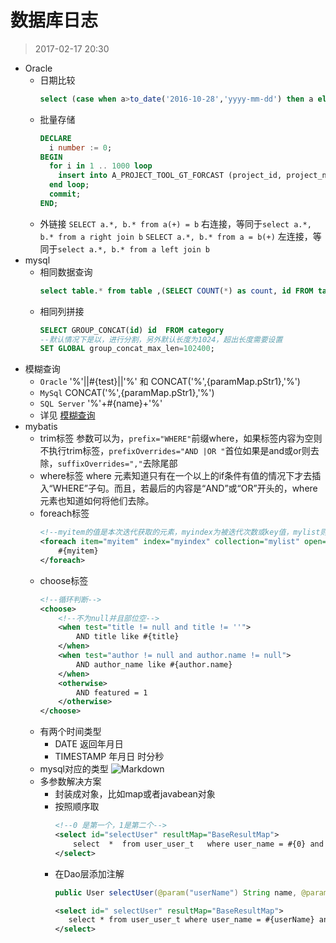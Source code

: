 # 数据库日志
>2017-02-17 20:30 

* Oracle
	* 日期比较
		 ```sql
		select (case when a>to_date('2016-10-28','yyyy-mm-dd') then a else to_date('2016-10-28','yyyy-mm-dd') end)  from test
		```
	* 批量存储
		```sql
		DECLARE
		  i number := 0;
		BEGIN
		  for i in 1 .. 1000 loop
		    insert into A_PROJECT_TOOL_GT_FORCAST (project_id, project_name, type,status) values (i,'test',1,1);
		  end loop;
		  commit;
		END;
		```
	* 外链接
		`SELECT a.*, b.* from a(+) = b` 右连接，等同于`select a.*, b.* from a right join b`
		`SELECT a.*, b.* from a = b(+)` 左连接，等同于`select a.*, b.* from a left join b`
* mysql
	* 相同数据查询
		```sql
		select table.* from table ,(SELECT COUNT(*) as count, id FROM table GROUP BY id HAVING count > 1) t1 where table.id=t1.id;
		```
	* 相同列拼接
		```sql
		SELECT GROUP_CONCAT(id) id  FROM category
		--默认情况下是以，进行分割，另外默认长度为1024，超出长度需要设置
		SET GLOBAL group_concat_max_len=102400;
		```
* 模糊查询
	* `Oracle` '%'||#{test}||'%' 和 CONCAT('%',{paramMap.pStr1},'%')
	* `MySql` CONCAT('%',{paramMap.pStr1},'%')
	* `SQL Server` '%'+#{name}+'%'
	* 详见 [模糊查询](http://blog.csdn.net/responsecool/article/details/40189797)
* mybatis
	* trim标签
	参数可以为，`prefix="WHERE"`前缀where，如果标签内容为空则不执行trim标签，`prefixOverrides="AND |OR "`首位如果是and或or则去除，`suffixOverrides=","`去除尾部
	* where标签
	where 元素知道只有在一个以上的if条件有值的情况下才去插入“WHERE”子句。而且，若最后的内容是“AND”或“OR”开头的，where 元素也知道如何将他们去除。
	* foreach标签
		```xml
		<!--myitem的值是本次迭代获取的元素，myindex为被迭代次数或key值，mylist则为序列-->
		<foreach item="myitem" index="myindex" collection="mylist" open="(" separator="," close=")">
		    #{myitem}
		</foreach>
		```
	* choose标签
		```xml
		<!--循环判断-->
		<choose>
		    <!--不为null并且部位空-->
		    <when test="title != null and title != ''">
		        AND title like #{title}
		    </when>
		    <when test="author != null and author.name != null">
		        AND author_name like #{author.name}
		    </when>
		    <otherwise>
		        AND featured = 1
		    </otherwise>
		</choose>
		```
	* 有两个时间类型
		* DATE 返回年月日
		* TIMESTAMP 年月日 时分秒
	* mysql对应的类型
		![Markdown](http://p1.bqimg.com/1949/ce49815ca4933d30.png)
	* 多参数解决方案
		* 封装成对象，比如map或者javabean对象
		* 按照顺序取
			```XML
			<!--0 是第一个，1是第二个-->
			<select id="selectUser" resultMap="BaseResultMap">
			    select  *  from user_user_t   where user_name = #{0} and user_area=#{1}
			</select>
			```
		* 在Dao层添加注解
			```java
			public User selectUser(@param("userName") String name, @param("userArea")String area);
			```
			```xml
			<select id=" selectUser" resultMap="BaseResultMap">
			   select * from user_user_t where user_name = #{userName} and user_area = #{userArea}
			</select>
			```